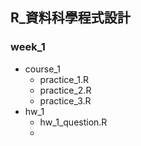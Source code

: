 ## R_資料科學程式設計

### week_1

- course_1
    - practice_1.R
    - practice_2.R
    - practice_3.R
- hw_1
    - hw_1_question.R
    - 
